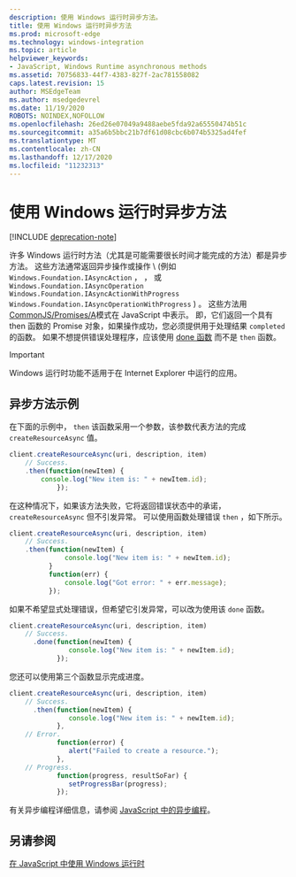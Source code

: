 ```yaml
---
description: 使用 Windows 运行时异步方法。
title: 使用 Windows 运行时异步方法
ms.prod: microsoft-edge
ms.technology: windows-integration
ms.topic: article
helpviewer_keywords:
- JavaScript, Windows Runtime asynchronous methods
ms.assetid: 70756833-44f7-4383-827f-2ac781558082
caps.latest.revision: 15
author: MSEdgeTeam
ms.author: msedgedevrel
ms.date: 11/19/2020
ROBOTS: NOINDEX,NOFOLLOW
ms.openlocfilehash: 26ed26e07049a9488aebe5fda92a65550474b51c
ms.sourcegitcommit: a35a6b5bbc21b7df61d08cbc6b074b5325ad4fef
ms.translationtype: MT
ms.contentlocale: zh-CN
ms.lasthandoff: 12/17/2020
ms.locfileid: "11232313"
---
```

# 使用 Windows 运行时异步方法  

[!INCLUDE [deprecation-note](../includes/legacy-edge-note.md)]  

许多 Windows 运行时方法（尤其是可能需要很长时间才能完成的方法）都是异步方法。  这些方法通常返回异步操作或操作 \ (例如 `Windows.Foundation.IAsyncAction` ， ， 或 `Windows.Foundation.IAsyncOperation` `Windows.Foundation.IAsyncActionWithProgress` `Windows.Foundation.IAsyncOperationWithProgress` \) 。  这些方法用 [CommonJS/Promises/A][CommonjsWikiPromises]模式在 JavaScript 中表示。  即，它们返回一个具有 then 函数[][PreviousVersionsWindowsAppsBr229728]的 Promise 对象，如果操作成功，您必须提供用于处理结果 `completed` 的函数。  如果不想提供错误处理程序，应该使用 [done 函数][PreviousVersionsWindowsAppsHr701079] 而不是 `then` 函数。  

> [!IMPORTANT]
> Windows 运行时功能不适用于在 Internet Explorer 中运行的应用。  

## 异步方法示例  

在下面的示例中， `then` 该函数采用一个参数，该参数代表方法的完成 `createResourceAsync` 值。  

```javascript
client.createResourceAsync(uri, description, item)
    // Success.
    .then(function(newItem) {
        console.log("New item is: " + newItem.id);
            });
```  

在这种情况下，如果该方法失败，它将返回错误状态中的承诺， `createResourceAsync` 但不引发异常。  可以使用函数处理错误 `then` ，如下所示。  

```javascript
client.createResourceAsync(uri, description, item)
    // Success.
    .then(function(newItem) {
              console.log("New item is: " + newItem.id);
          }
          function(err) {
              console.log("Got error: " + err.message);
          });
```  

如果不希望显式处理错误，但希望它引发异常，可以改为使用该 `done` 函数。  

```javascript
client.createResourceAsync(uri, description, item)
    // Success.
      .done(function(newItem) {
               console.log("New item is: " + newItem.id);
            });
```  

您还可以使用第三个函数显示完成进度。  

```javascript
client.createResourceAsync(uri, description, item)
    // Success.
      .then(function(newItem) {
               console.log("New item is: " + newItem.id);
            },
    // Error.
            function(error) {
               alert("Failed to create a resource.");
            },
    // Progress.
            function(progress, resultSoFar) {
               setProgressBar(progress);
            });
```  

有关异步编程详细信息，请参阅 [JavaScript 中的异步编程][PreviousVersionsWindowsAppsHh700330]。  

## 另请参阅  

[在 JavaScript 中使用 Windows 运行时][WindowsRuntimeJavascript]  

<!-- links -->  

[WindowsRuntimeJavascript]: ./using-the-windows-runtime-in-javascript.md "在 JavaScript 中使用 Windows 运行时 |Microsoft Docs"  

[PreviousVersionsWindowsAppsBr229728]: /previous-versions/windows/apps/br229728(v=win.10) "Promise.then 方法 |Microsoft Docs"  
[PreviousVersionsWindowsAppsHh700330]: /previous-versions/windows/apps/hh700330(v=win.10) "JavaScript (HTML) 中的异步编程 |Microsoft Docs"
[PreviousVersionsWindowsAppsHr701079]: /previous-versions/windows/apps/hh701079(v=win.10) "Promise.done 方法 |Microsoft Docs"  

[CommonjsWikiPromises]: http://wiki.commonjs.org/wiki/Promises "承诺 |CommonJS Spec Wiki"  
